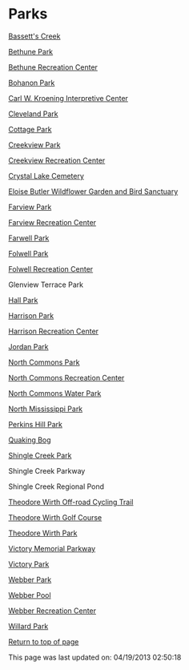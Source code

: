 # Parks

[Bassett's Creek][3]

[Bethune Park][4]

[Bethune Recreation Center][5]

[Bohanon Park][6]

[Carl W. Kroening Interpretive Center][7]

[Cleveland Park][8]

[Cottage Park][9]

[Creekview Park][10]

[Creekview Recreation Center][11]

[Crystal Lake Cemetery][12]

[Eloise Butler Wildflower Garden and Bird Sanctuary][13]

[Farview Park ][14]

[Farview Recreation Center][15]

[Farwell Park ][16]

[Folwell Park][17]

[Folwell Recreation Center][18]

Glenview Terrace Park

[Hall Park][19]

[Harrison Park][20]

[Harrison Recreation Center][21]

[Jordan Park][22]

[North Commons Park][23]

[North Commons Recreation Center][24]

[North Commons Water Park][25] 

[North Mississippi Park][26]

[Perkins Hill Park][27]

[Quaking Bog][28]

[Shingle Creek Park][29]

Shingle Creek Parkway

Shingle Creek Regional Pond

[Theodore Wirth Off-road Cycling Trail][30]

[Theodore Wirth Golf Course][31]

[Theodore Wirth Park][32]

[Victory Memorial Parkway][33]

[Victory Park][34]

[Webber Park][35]

[Webber Pool][36]

[ ][35][Webber Recreation Center][37]

[Willard Park][38]

[Return to top of page ][39]

This page was last updated on: 04/19/2013 02:50:18  

 [3]: /web/20090302003853/http://www.minneapolisparks.org/default.asp?PageID=4&parkid=272
 [4]: /web/20090302003853/http://www.minneapolisparks.org/default.asp?PageID=4&parkid=203
 [5]: /web/20090302003853/http://www.minneapolisparks.org/default.asp?PageID=88&parkid=202
 [6]: /web/20090302003853/http://www.minneapolisparks.org/default.asp?PageID=4&parkid=397
 [7]: /web/20090302003853/http://www.minneapolisparks.org/default.asp?PageID=4&parkid=430
 [8]: /web/20090302003853/http://www.minneapolisparks.org/default.asp?PageID=4&parkid=398
 [9]: /web/20090302003853/http://www.mapquest.com/maps/map.adp?latlongtype=decimal&latitude=45.00028&longitude=-93.30278&zoom=7
 [10]: /web/20090302003853/http://www.minneapolisparks.org/default.asp?PageID=4&parkid=212
 [11]: /web/20090302003853/http://www.minneapolisparks.org/default.asp?PageID=88&parkid=213
 [12]: /web/20090302003853/http://www.google.com/maps?hl=en&hs=wsG&lr=&client=firefox-a&rls=org.mozilla:en-US:official&q=crystal+lake+cemetery&near=Minneapolis,+MN&sa=X&oi=local&ct=title
 [13]: /web/20090302003853/http://www.minneapolisparks.org/default.asp?PageID=4&parkid=340
 [14]: /web/20090302003853/http://www.minneapolisparks.org/default.asp?PageID=4&parkid=207
 [15]: /web/20090302003853/http://www.minneapolisparks.org/default.asp?PageID=88&parkid=206
 [16]: /web/20090302003853/http://www.minneapolisparks.org/default.asp?PageID=4&parkid=452
 [17]: /web/20090302003853/http://www.minneapolisparks.org/default.asp?PageID=4&parkid=205
 [18]: /web/20090302003853/http://www.minneapolisparks.org/default.asp?PageID=88&parkid=204
 [19]: /web/20090302003853/http://www.minneapolisparks.org/default.asp?PageID=4&parkid=400
 [20]: /web/20090302003853/http://www.minneapolisparks.org/default.asp?PageID=4&parkid=209
 [21]: /web/20090302003853/http://www.minneapolisparks.org/default.asp?PageID=88&parkid=208
 [22]: /web/20090302003853/http://www.minneapolisparks.org/default.asp?PageID=4&parkid=411
 [23]: /web/20090302003853/http://www.minneapolisparks.org/default.asp?PageID=4&parkid=200
 [24]: /web/20090302003853/http://www.minneapolisparks.org/default.asp?PageID=88&parkid=201
 [25]: /web/20090302003853/http://www.minneapolisparks.org/default.asp?PageID=4&parkid=365
 [26]: /web/20090302003853/http://www.minneapolisparks.org/default.asp?PageID=4&parkid=419
 [27]: /web/20090302003853/http://www.mapquest.com/maps/map.adp?latlongtype=decimal&latitude=45.0175&longitude=-93.28306&zoom=7
 [28]: /web/20090302003853/http://www.minneapolisparks.org/default.asp?PageID=4&parkid=356
 [29]: /web/20090302003853/http://www.minneapolisparks.org/default.asp?PageID=4&parkid=437
 [30]: /web/20090302003853/http://www.minneapolisparks.org/default.asp?PageID=4&parkid=448
 [31]: /web/20090302003853/http://www.minneapolisparks.org/default.asp?PageID=73&parkid=292
 [32]: /web/20090302003853/http://www.minneapolisparks.org/default.asp?PageID=4&parkid=255
 [33]: /web/20090302003853/http://www.minneapolisparks.org/grandrounds/dist_VM.htm
 [34]: /web/20090302003853/http://www.minneapolisparks.org/default.asp?PageID=4&parkid=393
 [35]: /web/20090302003853/http://www.minneapolisparks.org/default.asp?PageID=4&parkid=210
 [36]: /web/20090302003853/http://www.minneapolisparks.org/default.asp?PageID=4&parkid=363
 [37]: /web/20090302003853/http://www.minneapolisparks.org/default.asp?PageID=88&parkid=211
 [38]: /web/20090302003853/http://www.minneapolisparks.org/default.asp?PageID=4&parkid=401
 [39]: /web/20090302003853/http://northminneapolis.com/community/parks.html#top

